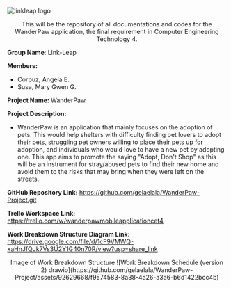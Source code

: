 ![linkleap logo](https://user-images.githubusercontent.com/92629668/236639699-b6549170-afb9-4e49-a5af-44331f336e04.png)

<p align = "center">This will be the repository of all documentations and codes for the WanderPaw application, the final requirement in Computer Engineering Technology 4.

**Group Name**: Link-Leap

**Members:**
 - Corpuz, Angela E.
 - Susa, Mary Gwen G.

**Project Name:** WanderPaw

**Project Description:**
 - WanderPaw is an application that mainly focuses on the adoption of pets. This would help shelters with difficulty finding pet lovers to adopt their pets, struggling pet owners willing to place their pets up for adoption, and individuals who would love to have a new pet by adopting one. This app aims to promote the saying "Adopt, Don't Shop" as this will be an instrument for stray/abused pets to find their new home and avoid them to the risks that may bring when they were left on the streets.

**GitHub Repository Link:**
https://github.com/gelaelala/WanderPaw-Project.git 

**Trello Workspace Link:**
https://trello.com/w/wanderpawmobileapplicationcet4

 **Work Breakdown Structure Diagram Link:**
 https://drive.google.com/file/d/1cF9VMWQ-xaHnJfQJk7Vs3U2Y1G40n70R/view?usp=share_link
 
<p align = "center"> Image of Work Breakdown Structure
 ![Work Breakdown Schedule (version 2) drawio](https://github.com/gelaelala/WanderPaw-Project/assets/92629668/f9574583-8a38-4a26-a3a6-b6d1422bcc4b)

